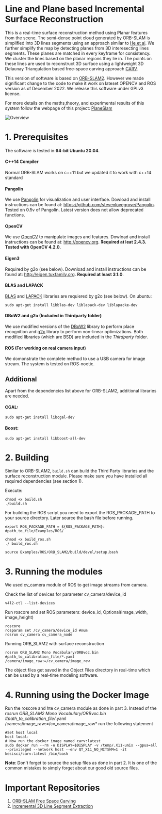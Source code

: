 # Line and Plane based Incremental Surface Reconstruction


This is a real-time surface reconstruction method using Planar features from the scene. The semi-dense point cloud generated by ORB-SLAM is simplified into 3D lines segments using an approach similar to [He et al](https://arxiv.org/pdf/1708.03275). We further simplify the map by detecting planes from 3D interesecting lines segments. These planes are matched in every keyframe for consistency. We cluster the lines based on the planar regions they lie in. The points on these lines are used to reconstruct 3D surface using a lightweight 3D Delaunay Triangulation based free-space carving approach [CARV](https://arxiv.org/abs/1903.09189).

This version of software is based on [ORB-SLAM2](https://github.com/raulmur/ORB_SLAM2). However we made significant change to the code to make it work on lateset OPENCV and ROS version as of December 2022. We release this software under GPLv3 license.

For more details on the maths,theory, and experimental results of this system follow the webpage of this project: [PlaneSlam](https://sites.google.com/ualberta.ca/planeslam)

 ![Overview](https://github.com/imjunaida/Line-Plane-CARV/assets/30365313/355a0cb7-589d-45cc-9370-6fea48aa567e)




# 1. Prerequisites
The software is tested in **64-bit Ubuntu 20.04**.


#### C++14 Compiler
Normal ORB-SLAM works on c++11 but we updated it to work with c++14 standard

#### Pangolin
We use [Pangolin](https://github.com/stevenlovegrove/Pangolin) for visualization and user interface. Dowload and install instructions can be found at: https://github.com/stevenlovegrove/Pangolin. Tested on 0.5v of Pangolin. Latest version does not allow deprecated functions.

#### OpenCV
We use [OpenCV](http://opencv.org) to manipulate images and features. Dowload and install instructions can be found at: http://opencv.org. **Required at leat 2.4.3. Tested with OpenCV 4.2.0**.

#### Eigen3
Required by g2o (see below). Download and install instructions can be found at: http://eigen.tuxfamily.org. **Required at least 3.1.0**.

#### BLAS and LAPACK
[BLAS](http://www.netlib.org/blas) and [LAPACK](http://www.netlib.org/lapack) libraries are requiered by g2o (see below). On ubuntu:
```
sudo apt-get install libblas-dev liblapack-dev liblapacke-dev
```

#### DBoW2 and g2o (Included in Thirdparty folder)
We use modified versions of the [DBoW2](https://github.com/dorian3d/DBoW2) library to perform place recognition and [g2o](https://github.com/RainerKuemmerle/g2o) library to perform non-linear optimizations. Both modified libraries (which are BSD) are included in the *Thirdparty* folder.

#### ROS (For working on real camera input)
We domonstrate the complete method to use a USB camera for image stream. The system is tested on ROS-noetic.

## Additional
Apart from the dependencies list above for ORB-SLAM2, additional libraries are needed.

#### CGAL: 
```
sudo apt-get install libcgal-dev
```
#### Boost:
```
sudo apt-get install libboost-all-dev
```


# 2. Building

Similar to ORB-SLAM2, `build.sh` can build the Third Party libraries and the surface reconstruction module. Please make sure you have installed all required dependencies (see section 1). 

Execute:
```
chmod +x build.sh
./build.sh
```

For building the ROS script you need to export the ROS_PACKAGE_PATH to your source directory. Later source the bash file before running.

```
export ROS_PACKAGE_PATH = ${ROS_PACKAGE_PATH}: #path_to_file/Examples/ROS/
```

```
chmod +x build_ros.sh 
./ build_ros.sh
```
```
source Examples/ROS/ORB_SLAM2/build/devel/setup.bash
```

# 3. Running the modules
We used cv_camera module of ROS to get image streams from camera.

Check the list of devices for parameter cv_camera/device_id
```
v4l2-ctl --list-devices
```
Run roscore and set ROS parameters: device_id, Optional(image_width, image_height)

```
roscore
rosparam set /cv_camera/device_id #num
rosrun cv_camera cv_camera_node
```

Running ORB_SLAM2 with surface reconstruction

```
rosrun ORB_SLAM2 Mono Vocabulary/ORBvoc.bin #path_to_calibration_file/*.yaml /camera/image_raw:=/cv_camera/image_raw
```
The object files get saved in the Object Files directory in real-time which can be used by a real-time modeling software.

# 4. Running using the Docker Image
Run the roscore and hte cv_camera module as done in part 3. Instead of the *rosrun ORB_SLAM2 Mono Vocabulary/ORBvoc.bin #path_to_calibration_file/*.yaml /camera/image_raw:=/cv_camera/image_raw* run the following statement
```
#Set host local
host local:
# Now run the docker image named carv:latest
sudo docker run --rm -e DISPLAY=$DISPLAY -v /temp/.X11-unix --gpus=all --privileged --network host --env QT_X11_NO_MITSHM=1 -it kesisci/carv:latest /bin/bash
```
**Note**: Don't forget to source the setup files as done in part 2. It is one of the common mistakes to simply forget about our good old source files. 

# Important Repositories
1. [ORB-SLAM Free Space Carving](https://github.com/atlas-jj/ORB-SLAM-free-space-carving)
2. [Incremental 3D Line Segment Extraction](https://github.com/shidahe/semidense-lines)

